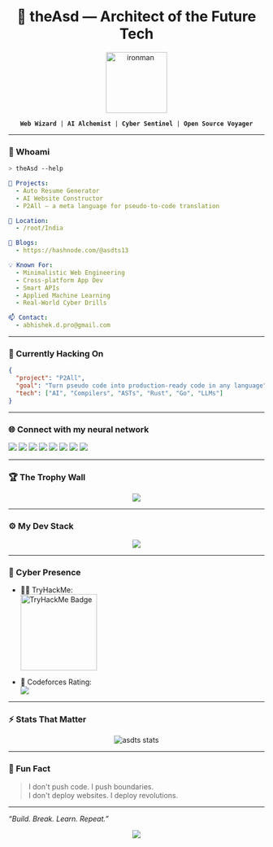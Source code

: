 <h1 align="center">🚀 theAsd — Architect of the Future Tech</h1>

<p align="center">
  <img src="https://media.giphy.com/media/dBsJwo17cbYvs8vqfx/giphy.gif" alt="ironman" width="120"/>
</p>

<p align="center">
  <code><b>Web Wizard</b> | <b>AI Alchemist</b> | <b>Cyber Sentinel</b> | <b>Open Source Voyager</b></code>
</p>

---

### 🧠 Whoami

```bash
> theAsd --help
```

```yaml
🔭 Projects: 
  - Auto Resume Generator
  - AI Website Constructor
  - P2All — a meta language for pseudo-to-code translation

📍 Location: 
  - /root/India

📝 Blogs: 
  - https://hashnode.com/@asdts13

💡 Known For:
  - Minimalistic Web Engineering
  - Cross-platform App Dev
  - Smart APIs
  - Applied Machine Learning
  - Real-World Cyber Drills

📫 Contact:
  - abhishek.d.pro@gmail.com
```

---

### 🧠 Currently Hacking On
```json
{
  "project": "P2All",
  "goal": "Turn pseudo code into production-ready code in any language",
  "tech": ["AI", "Compilers", "ASTs", "Rust", "Go", "LLMs"]
}
```

---

### 🌐 Connect with my neural network
<p align="left">
  <a href="https://twitter.com/theeasd" target="blank"><img src="https://img.shields.io/badge/Twitter-%231DA1F2.svg?style=for-the-badge&logo=twitter&logoColor=white"/></a>
  <a href="https://linkedin.com/in/asdts" target="blank"><img src="https://img.shields.io/badge/LinkedIn-%230077B5.svg?style=for-the-badge&logo=linkedin&logoColor=white"/></a>
  <a href="https://hashnode.com/@asdts13" target="blank"><img src="https://img.shields.io/badge/Hashnode-%232962FF.svg?style=for-the-badge&logo=hashnode&logoColor=white"/></a>
  <a href="https://www.codechef.com/users/psycho_coder_2" target="blank"><img src="https://img.shields.io/badge/CodeChef-%23322F2F.svg?style=for-the-badge&logo=codechef&logoColor=white"/></a>
  <a href="https://www.hackerrank.com/abhishekdubey369" target="blank"><img src="https://img.shields.io/badge/HackerRank-%232EC866.svg?style=for-the-badge&logo=HackerRank&logoColor=white"/></a>
  <a href="https://codeforces.com/profile/masochism" target="blank"><img src="https://img.shields.io/badge/Codeforces-%231F8ACB.svg?style=for-the-badge&logo=codeforces&logoColor=white"/></a>
  <a href="https://www.leetcode.com/abhishekdubey369" target="blank"><img src="https://img.shields.io/badge/LeetCode-%23FFA116.svg?style=for-the-badge&logo=leetcode&logoColor=white"/></a>
  <a href="https://www.hackerearth.com/@abhigns369" target="blank"><img src="https://img.shields.io/badge/HackerEarth-%232E8B57.svg?style=for-the-badge&logo=hackerearth&logoColor=white"/></a>
</p>

---

### 🏆 The Trophy Wall

<p align="center">
  <img src="https://github-profile-trophy.vercel.app/?username=asdts&theme=onedark&no-frame=true&margin-w=15&title=Stars,Followers,Repositories,Commits"/>
</p>

---

### ⚙️ My Dev Stack

<p align="center">
  <img src="https://skillicons.dev/icons?i=react,nextjs,nodejs,ts,py,go,cpp,tailwind,figma,docker,linux" />
</p>

---

### 🔐 Cyber Presence

- 🕵️‍♂️ TryHackMe:  
  <img src="https://tryhackme-badges.s3.amazonaws.com/abhigns.png" alt="TryHackMe Badge" width="150" />
  
- 🧠 Codeforces Rating:  
  <img src="https://img.shields.io/badge/dynamic/json?url=https://codeforces.com/api/user.info?handles=masochism&query=$.result[0].rating&label=Codeforces%20Rating&color=orange" />

---

### ⚡ Stats That Matter

<p align="center">
  <img src="https://github-readme-stats.vercel.app/api?username=asdts&show_icons=true&theme=radical" alt="asdts stats"/>
  <!--<img src="https://github-readme-streak-stats.herokuapp.com/?user=asdts&theme=radical" alt="asdts streak"/>-->
</p>

---

### 💬 Fun Fact

> I don't push code. I push boundaries.  
> I don't deploy websites. I deploy revolutions.

---

_“Build. Break. Learn. Repeat.”_

<p align="center">
  <img src="https://readme-typing-svg.demolab.com?font=Fira+Code&duration=3000&pause=500&color=36BCF7&vCenter=true&multiline=true&width=435&height=45&lines=Typing+my+own+destiny...;Engineering+software+like+poetry...;Debugging+life+line+by+line."/>
</p>
